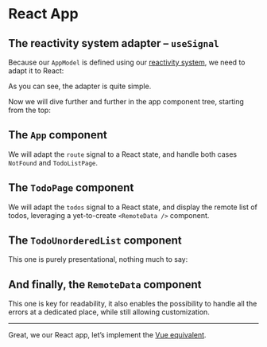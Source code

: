 # React App

## The reactivity system adapter – `useSignal`

Because our `AppModel` is defined using our [reactivity system](./3-reactivity-system.md), we need to adapt it to React:

<!-- include [code:ts] ./spa-client-side/6-react-app/useSignal.ts -->

As you can see, the adapter is quite simple.

Now we will dive further and further in the app component tree, starting from the top:

## The `App` component

We will adapt the `route` signal to a React state, and handle both cases `NotFound` and `TodoListPage`.

<!-- include [code:tsx] ./spa-client-side/6-react-app/App.tsx -->

## The `TodoPage` component

We will adapt the `todos` signal to a React state, and display the remote list of todos, leveraging a yet-to-create `<RemoteData />` component.

<!-- include [code:tsx] ./spa-client-side/6-react-app/TodoPage.tsx -->

## The `TodoUnorderedList` component

This one is purely presentational, nothing much to say:

<!-- include [code:tsx] ./spa-client-side/6-react-app/TodoUnorderedList.tsx -->

## And finally, the `RemoteData` component

This one is key for readability, it also enables the possibility to handle all the errors at a dedicated place, while still allowing customization.

<!-- include [code:tsx] ./spa-client-side/6-react-app/RemoteData.tsx -->

---

Great, we our React app, let’s implement the [Vue equivalent](./7-vue-app.md).
